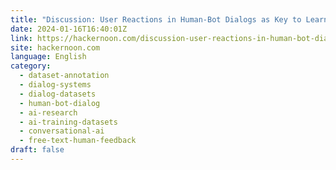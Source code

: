 ```yaml
---
title: "Discussion: User Reactions in Human-Bot Dialogs as Key to Learning from Errors"
date: 2024-01-16T16:40:01Z
link: https://hackernoon.com/discussion-user-reactions-in-human-bot-dialogs-as-key-to-learning-from-errors?source=rss&utm_medium=RSS&utm_source=news.12bit.vn
site: hackernoon.com
language: English
category:
  - dataset-annotation
  - dialog-systems
  - dialog-datasets
  - human-bot-dialog
  - ai-research
  - ai-training-datasets
  - conversational-ai
  - free-text-human-feedback
draft: false
---
```

